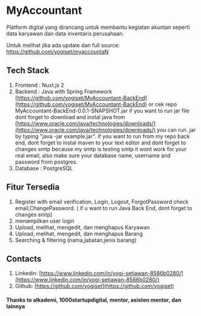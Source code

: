 # MyAccountant

Platform digital yang dirancang untuk membantu kegiatan akuntan seperti data karyawan dan data inventaris perusahaan.

Untuk melihat jika ada update dan full source: https://github.com/yogiset/myaccountaN


## Tech Stack
1. Frontend : Nuxt.js 2
2. Backend : Java with Spring Framework [https://github.com/yogiset/MyAccountant-BackEnd](https://github.com/yogiset/MyAccountant-BackEnd) or cek repo MyAccountant-BackEnd-0.0.1-SNAPSHOT.jar
   if you want to run jar file dont forget to download and instal java from [https://www.oracle.com/java/technologies/downloads/](https://www.oracle.com/java/technologies/downloads/)
   you can run .jar by typing "java -jar example.jar".
   if you want to run from my repo back end, dont forget to instal maven to your text editor and dont forget to changes smtp because my smtp is testing smtp it wont work for your real email,
   also make sure your database name, username and password from postgres.   
4. Database : PostgreSQL

## Fitur Tersedia
1. Register with email verification, Login, Logout, ForgotPassword check email,ChangePassword. ( if u want to run Java Back End, dont forget to changes smtp)
2. menampilkan user login
3. Upload, melihat, mengedit, dan menghapus Karyawan
4. Upload, melihat, mengedit, dan menghapus Barang
5. Searching & filtering (nama,jabatan,jenis barang)

## Contacts
1. Linkedin: [https://www.linkedin.com/in/yogi-setiawan-8586b0280/](https://www.linkedin.com/in/yogi-setiawan-8586b0280/)
2. Github: [https://github.com/yogiset](https://github.com/yogiset)

#### Thanks to alkademi, 1000startupdigital, mentor, asisten mentor, dan lainnya
